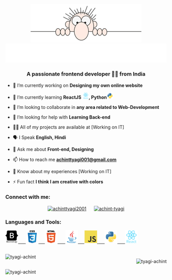 <div align="center">
<img src="me.png">
<img src="readme.svg">
</div>
<h3 align="center">A passionate frontend developer 👨‍💻 from India</h3>

- 🔭 I’m currently working on **Designing my own online website**
  
- 🌱 I’m currently learning **ReactJS <img src="https://raw.githubusercontent.com/devicons/devicon/master/icons/react/react-original-wordmark.svg" alt="react" width="20" height="20">, Python<img src="https://raw.githubusercontent.com/devicons/devicon/master/icons/python/python-original.svg" alt="python" width="20" height="20">**
  
- 👯 I’m looking to collaborate in **any area related to Web-Development**

- 🤝 I’m looking for help with **Learning Back-end** 

- 👨‍💻 All of my projects are available at [Working on IT]

- 🗣️ I Speak **English, Hindi**

- 💬 Ask me about **Front-end, Designing** 

- 📫 How to reach me **achinttyagi001@gmail.com** 

- 📄 Know about my experiences [Working on IT]

- ⚡ Fun fact **I think I am creative with colors**

<h3 align="left">Connect with me:</h3>
    <p align="center">
        <a href="https://twitter.com/achinttyagi2001" target="blank"><img align="center"
                src="https://github.com/johan/svg-cleanups/blob/master/logos/twitter.svg"
                alt="achinttyagi2001" height="30" width="40" /></a> &nbsp;&nbsp;&nbsp;&nbsp;
        <a href="https://linkedin.com/in/achint-tyagi" target="blank"><img align="center"
                src="https://github.com/gauravghongde/social-icons/blob/master/SVG/Color/LinkedIN.svg"
                alt="achint-tyagi" height="30" width="40" /></a>
    </p>


 <h3 align="left">Languages and Tools:</h3>
    <p align="left"> <a href="https://getbootstrap.com" target="_blank" rel="noreferrer"> <img
                src="https://raw.githubusercontent.com/devicons/devicon/master/icons/bootstrap/bootstrap-plain-wordmark.svg"
                alt="bootstrap" width="40" height="40" /> </a> <a href="https://www.w3schools.com/css/" target="_blank"
            rel="noreferrer">&nbsp;&nbsp;&nbsp;&nbsp; <img
                src="https://raw.githubusercontent.com/devicons/devicon/master/icons/css3/css3-original-wordmark.svg"
                alt="css3" width="40" height="40" /> </a> <a href="https://www.w3.org/html/" target="_blank"
            rel="noreferrer">&nbsp;&nbsp;&nbsp;&nbsp;<img
                src="https://raw.githubusercontent.com/devicons/devicon/master/icons/html5/html5-original-wordmark.svg"
                alt="html5" width="40" height="40" /> </a> <a href="https://www.java.com" target="_blank"
            rel="noreferrer">&nbsp;&nbsp;&nbsp;&nbsp;
            <img src="https://raw.githubusercontent.com/devicons/devicon/master/icons/java/java-original.svg" alt="java"
                width="40" height="40" /> </a> <a href="https://developer.mozilla.org/en-US/docs/Web/JavaScript"
            target="_blank" rel="noreferrer"> &nbsp;&nbsp;&nbsp;&nbsp;<img
                src="https://raw.githubusercontent.com/devicons/devicon/master/icons/javascript/javascript-original.svg"
                alt="javascript" width="40" height="40" /> </a> <a href="https://www.python.org" target="_blank"
            rel="noreferrer">&nbsp;&nbsp;&nbsp;&nbsp; <img
                src="https://raw.githubusercontent.com/devicons/devicon/master/icons/python/python-original.svg"
                alt="python" width="40" height="40" /> </a> <a href="https://reactjs.org/" target="_blank"
            rel="noreferrer">&nbsp;&nbsp;&nbsp;&nbsp;
            <img src="https://raw.githubusercontent.com/devicons/devicon/master/icons/react/react-original-wordmark.svg"
                alt="react" width="40" height="40" /> </a> </p>
<br /> 

<img align="left" src="https://github-readme-stats.vercel.app/api/top-langs?username=tyagi-achint&show_icons=true&locale=en&layout=compact" alt="tyagi-achint" />

<img align="right"
            src="https://github-readme-stats.vercel.app/api?username=tyagi-achint&show_icons=true&locale=en"
            alt="tyagi-achint" />
            
<br />

<img align="center" src="https://github-readme-streak-stats.herokuapp.com/?user=tyagi-achint&"
            alt="tyagi-achint" />



  
